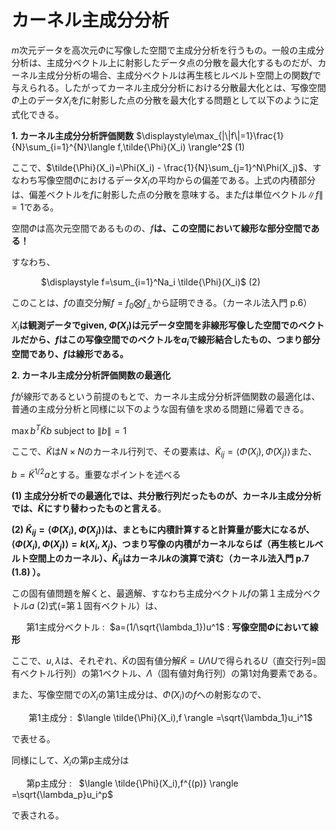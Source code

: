 # カーネル主成分分析

$m$次元データを高次元$\Phi$に写像した空間で主成分分析を行うもの。一般の主成分分析は、主成分ベクトル上に射影したデータ点の分散を最大化するものだが、カーネル主成分分析の場合、主成分ベクトルは再生核ヒルベルト空間上の関数$f$で与えられる。したがってカーネル主成分分析における分散最大化とは、写像空間$\Phi$上のデータ$X_i$を$f$に射影した点の分散を最大化する問題として以下のように定式化できる。



**1. カーネル主成分分析評価関数**       $\displaystyle\max_{|\|f\|=1}\frac{1}{N}\sum_{i=1}^{N}\langle f,\tilde{\Phi}(X_i) \rangle^2$      (1)



ここで、$\tilde{\Phi}(X_i)=\Phi(X_i) - \frac{1}{N}\sum_{j=1}^N\Phi(X_j)$、すなわち写像空間$\Phi$におけるデータ$X_i$の平均からの偏差である。上式の内積部分は、偏差ベクトルを$f$に射影した点の分散を意味する。また$f$は単位ベクトル$\|f\|=1$である。



空間$\Phi$は高次元空間であるものの、$f$**は、この空間において線形な部分空間である！**

すなわち、

            $\displaystyle f=\sum_{i=1}^Na_i \tilde{\Phi}(X_i)$         (2)

このことは、$f$の直交分解$f=f_0 \bigotimes f_{\perp}$から証明できる。（カーネル法入門 p.6）

$X_i$**は観測データでgiven, $\tilde{\Phi}(X_i)$は元データ空間を非線形写像した空間でのベクトルだから、$f$はこの写像空間でのベクトルを$a_i$で線形結合したもの、つまり部分空間であり、$f$は線形である。**



**2. カーネル主成分分析評価関数の最適化**

$f$が線形であるという前提のもとで、カーネル主成分分析評価関数の最適化は、普通の主成分分析と同様に以下のような固有値を求める問題に帰着できる。

$\max b^T\tilde{K}b$    subject to $\|b\|=1$ 

ここで、$\tilde{K}$は$N\times N$のカーネル行列で、その要素は、$\tilde{K}_{ij}=\langle \tilde{\Phi}(X_i),\tilde{\Phi}(X_j) \rangle$また、

$b=\tilde{K}^{1/2}a$とする。重要なポイントを述べる

**(1)   主成分分析での最適化では、共分散行列だったものが、カーネル主成分分析では、$\tilde{K}$にすり替わったものと言える**。

**(2)  $\tilde{K}_{ij}=\langle \tilde{\Phi}(X_i),\tilde{\Phi}(X_j) \rangle$は、まともに内積計算すると計算量が膨大になるが、$\langle \Phi(X_i), \Phi(X_j) \rangle = k(X_i, X_j)$、つまり写像の内積がカーネルならば（再生核ヒルベルト空間上のカーネル）、$\tilde{K}_{ij}$はカーネル$k$の演算で済む（カーネル法入門 p.7 (1.8) ）。**



この固有値問題を解くと、最適解、すなわち主成分ベクトル$f$の第１主成分ベクトル$a$   (2)式(=第１固有ベクトル）は、

      第1主成分ベクトル :  $a=(1/\sqrt{\lambda_1})u^1$  : **写像空間$\Phi$において線形**

ここで、$u, \lambda$は、それぞれ、$\tilde{K}$の固有値分解$\tilde{K}=U\Lambda U$で得られる$U$（直交行列=固有ベクトル行列）の第1ベクトル、$\Lambda$（固有値対角行列）の第1対角要素である。

また、写像空間での$X_i$の第1主成分は、$\tilde{\Phi}(X_i)$の$f$への射影なので、

       第1主成分 :  $\langle \tilde{\Phi}(X_i),f \rangle =\sqrt{\lambda_1}u_i^1$

で表せる。

同様にして、$X_i$の第p主成分は

      第p主成分 :   $\langle \tilde{\Phi}(X_i),f^{(p)} \rangle =\sqrt{\lambda_p}u_i^p$

で表される。




